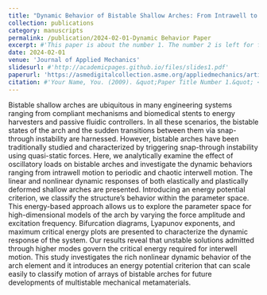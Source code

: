 ```yaml
---
title: "Dynamic Behavior of Bistable Shallow Arches: From Intrawell to Chaotic Motion"
collection: publications
category: manuscripts
permalink: /publication/2024-02-01-Dynamic Behavior Paper
excerpt: #'This paper is about the number 1. The number 2 is left for future work.'
date: 2024-02-01
venue: 'Journal of Applied Mechanics'
slidesurl: #'http://academicpages.github.io/files/slides1.pdf'
paperurl: 'https://asmedigitalcollection.asme.org/appliedmechanics/article-abstract/91/2/021010/1179736/Dynamic-Behavior-of-Bistable-Shallow-Arches-From'
citation: #'Your Name, You. (2009). &quot;Paper Title Number 1.&quot; <i>Journal 1</i>. 1(1).'
---
```


Bistable shallow arches are ubiquitous in many engineering systems ranging from compliant mechanisms and biomedical stents to energy harvesters and passive fluidic controllers. In all these scenarios, the bistable states of the arch and the sudden transitions between them via snap-through instability are harnessed. However, bistable arches have been traditionally studied and characterized by triggering snap-through instability using quasi-static forces. Here, we analytically examine the effect of oscillatory loads on bistable arches and investigate the dynamic behaviors ranging from intrawell motion to periodic and chaotic interwell motion. The linear and nonlinear dynamic responses of both elastically and plastically deformed shallow arches are presented. Introducing an energy potential criterion, we classify the structure’s behavior within the parameter space. This energy-based approach allows us to explore the parameter space for high-dimensional models of the arch by varying the force amplitude and excitation frequency. Bifurcation diagrams, Lyapunov exponents, and maximum critical energy plots are presented to characterize the dynamic response of the system. Our results reveal that unstable solutions admitted through higher modes govern the critical energy required for interwell motion. This study investigates the rich nonlinear dynamic behavior of the arch element and it introduces an energy potential criterion that can scale easily to classify motion of arrays of bistable arches for future developments of multistable mechanical metamaterials.